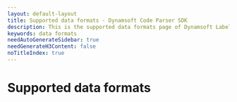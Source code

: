 ```yaml
---
layout: default-layout
title: Supported data formats - Dynamsoft Code Parser SDK 
description: This is the supported data formats page of Dynamsoft Label Recoginizer SDK.
keywords: data formats
needAutoGenerateSidebar: true
needGenerateH3Content: false
noTitleIndex: true
---
```


# Supported data formats

